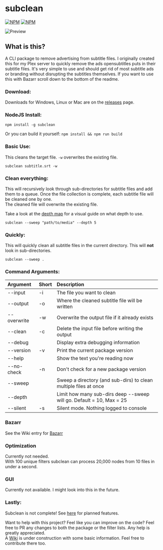 # subclean

[![NPM](https://img.shields.io/npm/v/subclean)](https://www.npmjs.com/package/subclean) [![NPM](https://img.shields.io/npm/dt/subclean)](https://www.npmjs.com/package/subclean)

![Preview](https://i.imgur.com/iM9UWzw.png)

## What is this?

A CLI package to remove advertising from subtitle files. I originally created this for my Plex server to quickly remove the ads opensubtitles puts in their subtitle files.
It's very simple to use and should get rid of most subtitle ads or branding without disrupting the subtitles themselves. If you want to use this with Bazarr scroll down to the bottom of the readme.

### Download:

Downloads for Windows, Linux or Mac are on the [releases](https://github.com/DrKain/subclean/releases) page.

### NodeJS Install:

```
npm install -g subclean
```

Or you can build it yourself: `npm install && npm run build`

### Basic Use:

This cleans the target file. `-w` overwrites the existing file.

```
subclean subtitle.srt -w
```

### Clean everything:

This will recursively look through sub-directories for subtitle files and add them to a queue.
Once the file collection is complete, each subtitle file will be cleaned one by one.  
The cleaned file will overwrite the existing file.

Take a look at the [depth map](https://github.com/DrKain/subclean/wiki/Bulk-Cleaning#depth-map) for a visual guide on what depth to use.

```
subclean --sweep "path/to/media" --depth 5
```

### Quickly:

This will quickly clean all subtitle files in the current directory.
This will **not** look in sub-directories.

```
subclean --sweep .
```

### Command Arguments:

| Argument    | Short | Description                                                          |
| :---------- | :---- | :------------------------------------------------------------------- |
| --input     | -i    | The file you want to clean                                           |
| --output    | -o    | Where the cleaned subtitle file will be written                      |
| --overwrite | -w    | Overwrite the output file if it already exists                       |
| --clean     | -c    | Delete the input file before writing the output                      |
| --debug     |       | Display extra debugging information                                  |
| --version   | -v    | Print the current package version                                    |
| --help      |       | Show the text you're reading now                                     |
| --no-check  | -n    | Don't check for a new package version                                |
| --sweep     |       | Sweep a directory (and sub-dirs) to clean multiple files at once     |
| --depth     |       | Limit how many sub-dirs deep --sweep will go. Default = 10, Max = 25 |
| --silent    | -s    | Silent mode. Nothing logged to console                               |

### Bazarr

See the Wiki entry for [Bazarr](https://github.com/DrKain/subclean/wiki/Bazarr)

### Optimization

Currently not needed.  
With 100 unique filters subclean can process 20,000 nodes from 10 files in under a second.

### GUI

Currently not available. I might look into this in the future.

### Lastly:

Subclean is not complete! See [here](https://github.com/DrKain/subclean/issues?q=is%3Aopen+is%3Aissue+label%3Aenhancement) for planned features.

Want to help with this project? Feel like you can improve on the code? Feel free to PR any changes to both the package or the filter lists. Any help is greatly appreciated.  
A [Wiki](https://github.com/DrKain/subclean/wiki) is under construction with some basic information. Feel free to contribute there too.
